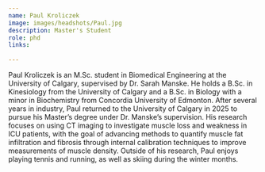 ```yaml
---
name: Paul Kroliczek
image: images/headshots/Paul.jpg
description: Master's Student
role: phd
links:
  
---
```


Paul Kroliczek is an M.Sc. student in Biomedical Engineering at the University of Calgary, supervised by Dr. Sarah Manske. He holds a B.Sc. in Kinesiology from the University of Calgary and a B.Sc. in Biology with a minor in Biochemistry from Concordia University of Edmonton. After several years in industry, Paul returned to the University of Calgary in 2025 to pursue his Master’s degree under Dr. Manske’s supervision. His research focuses on using CT imaging to investigate muscle loss and weakness in ICU patients, with the goal of advancing methods to quantify muscle fat infiltration and fibrosis through internal calibration techniques to improve measurements of muscle density. Outside of his research, Paul enjoys playing tennis and running, as well as skiing during the winter months.
